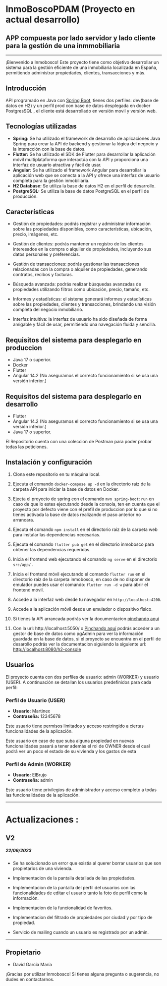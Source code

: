 # InmoBoscoPDAM (Proyecto en actual desarrollo)

## APP compuesta por lado servidor y lado cliente para la gestión de una inmmobiliaria

---

¡Bienvenido a Inmobosco! Este proyecto tiene como objetivo desarrollar un sistema para la gestión eficiente de una inmobiliaria localizada en España, permitiendo administrar propiedades, clientes, transacciones y más.

## **Introducción**

API programado en Java con [Spring Boot](https://spring.io/projects/spring-boot), tienes dos perfiles: dev(base de datos en H2) y un perfil prod con base de datos desplegada en docker PostgresSQL , el cliente está desarrollado en versión movil y versión web.


## Tecnologías utilizadas

- **Spring:** Se ha utilizado el framework de desarrollo de aplicaciones Java Spring para crear la API de backend y gestionar la lógica del negocio y la interacción con la base de datos.
- **Flutter:** Se ha utilizado el SDK de Flutter para desarrollar la aplicación móvil multiplataforma que interactúa con la API y proporciona una interfaz de usuario atractiva y fácil de usar.
- **Angular:** Se ha utilizado el framework Angular para desarrollar la aplicación web que se conecta a la API y ofrece una interfaz de usuario completa para la gestión inmobiliaria.
- **H2 Database:** Se utiliza la base de datos H2 en el perfil de desarrollo.
- **PostgreSQL:** Se utiliza la base de datos PostgreSQL en el perfil de producción.


## Características

- Gestión de propiedades: podrás registrar y administrar información sobre las propiedades disponibles, como características, ubicación, precio, imágenes, etc.

- Gestión de clientes: podrás mantener un registro de los clientes interesados en la compra o alquiler de propiedades, incluyendo sus datos personales y preferencias.


- Gestión de transacciones: podrás gestionar las transacciones relacionadas con la compra o alquiler de propiedades, generando contratos, recibos y facturas.

- Búsqueda avanzada: podrás realizar búsquedas avanzadas de propiedades utilizando filtros como ubicación, precio, tamaño, etc.

- Informes y estadísticas: el sistema generará informes y estadísticas sobre las propiedades, clientes y transacciones, brindando una visión completa del negocio inmobiliario.

- Interfaz intuitiva: la interfaz de usuario ha sido diseñada de forma amigable y fácil de usar, permitiendo una navegación fluida y sencilla.
## Requisitos del sistema para desplegarlo en produccion

- Java 17 o superior.
- Docker
- Flutter
- Angular 14.2 (No aseguramos el correcto funcionamiento si se usa una versión inferior.)

## Requisitos del sistema para desplegarlo en desarrollo

- Flutter
- Angular 14.2 (No aseguramos el correcto funcionamiento si se usa una versión inferior.)
- Java 17 o superior.


El Repositorio cuenta con una coleccion de Postman para poder probar todas las peticiones.
## Instalación y configuración

1. Clona este repositorio en tu máquina local.

2. Ejecuta el comando `docker-compose up -d` en la directorio raiz de la carpeta API para iniciar la base de datos en Docker.

3. Ejecta el proyecto de spring con el comando `mvn spring-boot:run` en caso de que 
lo estes ejecutando desde la consola, ten en cuenta que el proyecto por defecto viene con el prefil de produccion por lo que si no tienes activada la base de datos realizando el paso anterior no arrancara.

4. Ejecuta el comando `npm install` en el directorio raiz de la carpeta web para instalar las dependencias necesarias.

5. Ejecuta el comando `flutter pub get` en el directorio inmobosco para obtener las dependencias requeridas.

6. Inicia el frontend web ejecutando el comando `ng serve` en el directorio `src/app/` .

7. Inicia el frontend móvil ejecutando el comando `flutter run` en el directorio raiz de la carpeta inmobosco, en caso de no disponer de emulador puedes usar el comando: `flutter run -d w` para abrir el frontend móvil.

8. Accede a la interfaz web desde tu navegador en `http://localhost:4200`.

10. Accede a la aplicación móvil desde un emulador o dispositivo físico.

11. Si tienes la API arrancada podrás ver la documentacion [pinchando aqui](http://localhost:8080/swagger-ui/index.html)

12. Con la url: http://localhost:5050/ o [Pinchando aquí](http://localhost:5050/) podrás acceder a un gestor de base de datos como pgAdmin para ver la información guardada en la base de datos, si el proyecto se encuentra en el perfil de desarollo podrás ver la documentacion siguiendo la siguiente url: [http://localhost:8080/h2-console](http://localhost:8080/h2-console)

## Usuarios

El proyecto cuenta con dos perfiles de usuario: admin (WORKER) y usuario (USER). A continuación se detallan los usuarios predefinidos para cada perfil:

### Perfil de Usuario (USER)

- **Usuario:** Martinex
- **Contraseña:** 12345678

Este usuario tiene permisos limitados y acceso restringido a ciertas funcionalidades de la aplicación.

Este usuario en caso de que suba alguna propiedad en nuevas funcionalidades pasará a tener además el rol de OWNER desde el cual podrá ver un poco el estado de su vivienda y los gastos de esta

### Perfil de Admin (WORKER)

- **Usuario:** ElBrujo
- **Contraseña:** admin

Este usuario tiene privilegios de administrador y acceso completo a todas las funcionalidades de la aplicación.


---

# Actualizaciones :

## V2 
##### 22/06/2023

- Se ha solucionado un error que existía al querer borrar usuarios que son propietarios de una vivienda.

- Implementacion de la pantalla detallada de las propiedades.

- Implementacion de la pantalla del perfil del usuarios con las funcionalidades de editar el usuario tanto la foto de perfil como la información.

- Implementacion de la funcionalidad de favoritos.

- Implementacion del filtrado de propiedades por ciudad y por tipo de propiedad.

- Servicio de mailing cuando un usuario es registrado por un admin.




---

## Propietario

- David García María


¡Gracias por utilizar Inmobosco! Si tienes alguna pregunta o sugerencia, no dudes en contactarnos.

